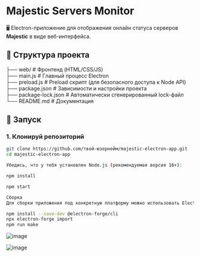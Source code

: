 # Majestic Servers Monitor

🖥️ Electron-приложение для отображения онлайн статуса серверов **Majestic** в виде веб-интерфейса.

## 📁 Структура проекта
├── web/ # Фронтенд (HTML/CSS/JS)<br>
├── main.js # Главный процесс Electron<br>
├── preload.js # Preload скрипт (для безопасного доступа к Node API)<br>
├── package.json # Зависимости и настройки проекта<br>
├── package-lock.json # Автоматически сгенерированный lock-файл<br>
└── README.md # Документация<br>


## 🚀 Запуск

### 1. Клонируй репозиторий

```bash
git clone https://github.com/твой-юзернейм/majestic-electron-app.git
cd majestic-electron-app

Убедись, что у тебя установлен Node.js (рекомендуемая версия 16+):

npm install

npm start

Сборка 
Для сборки приложения под конкретную платформу можно использовать Electron Forge или electron-builder:

npm install --save-dev @electron-forge/cli
npx electron-forge import
npm run make
```

![image](https://github.com/user-attachments/assets/161a634a-e3b2-4af3-ba6a-f459a88cd5d5)

![image](https://github.com/user-attachments/assets/f8a798f4-8da0-4ac8-9a72-2db845d7e6a2)
